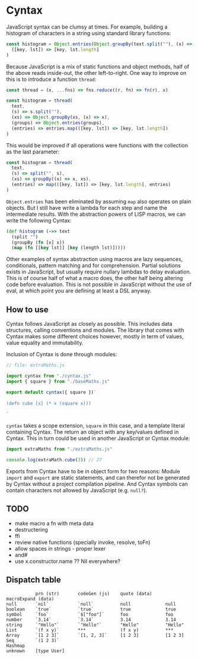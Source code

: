 # Cyntax

JavaScript syntax can be clumsy at times. For example, building a histogram of characters in a string using standard library functions:

```js
const histogram = Object.entries(Object.groupBy(text.split(""), (x) => x)).map(
  ([key, lst]) => [key, lst.length]
)
```

Because JavaScript is a mix of static functions and object methods, half of the above reads inside-out, the other left-to-right. One way to improve on this is to introduce a function `thread`:

```js
const thread = (x, ...fns) => fns.reduce((r, fn) => fn(r), x)

const histogram = thread(
  text,
  (s) => s.split(""),
  (xs) => Object.groupBy(xs, (x) => x),
  (groups) => Object.entries(groups),
  (entries) => entries.map(([key, lst]) => [key, lst.length])
)
```

This would be improved if all operations were functions with the collection as the last parameter:

```js
const histogram = thread(
  text,
  (s) => split("", s),
  (xs) => groupBy((x) => x, xs),
  (entries) => map(([key, lst]) => [key, lst.length], entries)
)
```

`Object.entries` has been eliminated by assuming `map` also operates on plain objects. But I still have write a lambda for each step and name the intermediate results. With the abstraction powers of LISP macros, we can write the following Cyntax:

```clj
(def histogram (->> text
  (split "")
  (groupBy (fn [x] x))
  (map (fn [[key lst]] [key (length lst)]))))
```

Other examples of syntax abstraction using macros are lazy sequences, conditionals, pattern matching and for comprehension. Partial solutions exists in JavaScript, but usually require nullary lambdas to delay evaluation. This is of course half of what a macro does, the other half being altering code before evaluation. This is not possible in JavaScript without the use of eval, at which point you are defining at least a DSL anyway.

## How to use

Cyntax follows JavaScript as closely as possible. This includes data structures, calling conventions and modules. The library that comes with Cyntax makes some different choices however, mostly in term of values, value equality and immutability.

Inclusion of Cyntax is done through modules:

```js
// file: extraMaths.js

import cyntax from "./cyntax.js"
import { square } from "./baseMaths.js"

export default cyntax({ square })`
 
(defn cube [x] (* x (square x)))
 
`
```

`cyntax` takes a scope extension, `square` in this case, and a template literal containing Cyntax. The return an object with any key/values defined in Cyntax. This in turn could be used in another JavaScript or Cyntax module:

```js
import extraMaths from "./extraMaths.js"

console.log(extraMath.cube(3)) // 27
```

Exports from Cyntax have to be in object form for two reasons: Module `import` and `export` are static statements, and can therefor not be generated by Cyntax without a project compilation pipeline. And Cyntax symbols can contain characters not allowed by JavaScript (e.g. `null?`).

## TODO

- make macro a fn with meta data
- destructering
- ffi
- review native functions (specially invoke, resolve, toFn)
- allow spaces in strings - proper lexer
- and#
- use x.constructor.name ?? Nil everywhere?

## Dispatch table

```
           prn (str)       codeGen (js)    quote (data)     macroExpand (data)
null       `nil`           `null`          null             null
boolean    `true`          `true`          true             true
symbol     `foo`           `$["foo"]`      foo              foo
number     `3.14`          `3.14`          3.14             3.14
string     `"Hello"`       `"Hello"`       "Hello"          "Hello"
List       `(f x y)`       ***             (f x y)          ***
Array      `[1 2 3]`       `[1, 2, 3]`     [1 2 3]          [1 2 3]
Seq        `(1 2 3)`
Hashmap
unknown    [type User]
```

